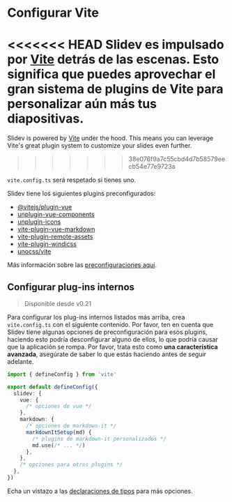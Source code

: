 # Configurar Vite

<Environment type="node" />

<<<<<<< HEAD
Slidev es impulsado por [Vite](http://vitejs.dev/) detrás de las escenas. Esto significa que puedes aprovechar el gran sistema de plugins de Vite para personalizar aún más tus diapositivas.
=======
Slidev is powered by [Vite](https://vitejs.dev/) under the hood. This means you can leverage Vite's great plugin system to customize your slides even further.
>>>>>>> 38e076f9a7c55cbd4d7b58579eecb54e77e9723a

`vite.config.ts` será respetado si tienes uno.

Slidev tiene los siguientes plugins preconfigurados:

- [@vitejs/plugin-vue](https://github.com/vitejs/vite/tree/main/packages/plugin-vue)
- [unplugin-vue-components](https://github.com/antfu/unplugin-vue-components)
- [unplugin-icons](https://github.com/antfu/unplugin-icons)
- [vite-plugin-vue-markdown](https://github.com/antfu/vite-plugin-vue-markdown)
- [vite-plugin-remote-assets](https://github.com/antfu/vite-plugin-remote-assets)
- [vite-plugin-windicss](https://github.com/windicss/vite-plugin-windicss)
- [unocss/vite](https://github.com/unocss/unocss/tree/main/packages/vite)


Más información sobre las [preconfiguraciones aquí](https://github.com/slidevjs/slidev/blob/main/packages/slidev/node/plugins/preset.ts).

## Configurar plug-ins internos

> Disponible desde v0.21

Para configurar los plug-ins internos listados más arriba, crea `vite.config.ts` con el siguiente contenido. Por favor, ten en cuenta que Slidev tiene algunas opciones de preconfiguración para esos plugins, haciendo esto podría desconfigurar alguno de ellos, lo que podría causar que la aplicación se rompa. Por favor, trata esto como **una característica avanzada**, asegúrate de saber lo que estás haciendo antes de seguir adelante.

```ts
import { defineConfig } from 'vite'

export default defineConfig({
  slidev: {
    vue: {
      /* opciones de vue */
    },
    markdown: {
      /* opciones de markdown-it */
      markdownItSetup(md) {
        /* plugins de markdown-it personalizados */
        md.use(/* ... */)
      },
    },
    /* opciones para otros plugins */
  },
})
```

Echa un vistazo a las [declaraciones de tipos](https://github.com/slidevjs/slidev/blob/main/packages/slidev/node/options.ts#L50) para más opciones.
